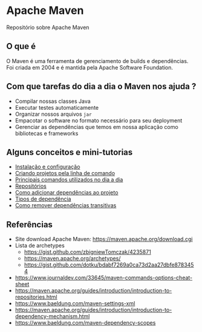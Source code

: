 # Apache Maven
Repositório sobre Apache Maven

## O que é 
O Maven é uma ferramenta de gerenciamento de builds e dependências. Foi criada em 2004 e é mantida pela Apache Software Foundation.

## Com que tarefas do dia a dia o Maven nos ajuda ?

 - Compilar nossas classes Java
 - Executar testes automaticamente
 - Organizar nossos arquivos `jar`
 - Empacotar o software no formato necessário para seu deployment
 - Gerenciar as dependências que temos em nossa aplicação como bibliotecas e frameworks

## Alguns conceitos e mini-tutorias
- [Instalação e configuração](instalacao_configuracao.md)
- [Criando projetos pela linha de comando](criando_projetos.md)
- [Principais comandos utilizados no dia a dia](principais_comandos.md)
- [Repositórios](repositorios.md)
- [Como adicionar dependências ao projeto](adicionar_dependencias.md)
- [Tipos de dependência](tipos_de_dependencia.md)
- [Como remover dependências transitivas](como_remover_dependencias_transitivas.md)


## Referências
- Site download Apache Maven: https://maven.apache.org/download.cgi
- Lista de archetypes
	- https://gist.github.com/zbigniewTomczak/4235871
	- https://maven.apache.org/archetypes/
	- https://gist.github.com/dotku/bdabf7269a0ca73d2aa27dbfe8783454
- https://www.journaldev.com/33645/maven-commands-options-cheat-sheet
- https://maven.apache.org/guides/introduction/introduction-to-repositories.html
- https://www.baeldung.com/maven-settings-xml
- https://maven.apache.org/guides/introduction/introduction-to-dependency-mechanism.html
- https://www.baeldung.com/maven-dependency-scopes

